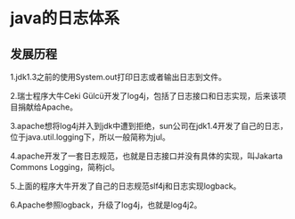 # java的日志体系
## 发展历程
1.jdk1.3之前的使用System.out打印日志或者输出日志到文件。

2.瑞士程序大牛Ceki Gülcü开发了log4j，包括了日志接口和日志实现，后来该项目捐献给Apache。

3.apache想将log4j并入到jdk中遭到拒绝，sun公司在jdk1.4开发了自己的日志，位于java.util.logging下，所以一般简称为jul。

4.apache开发了一套日志规范，也就是日志接口并没有具体的实现，叫Jakarta Commons Logging，简称jcl。

5.上面的程序大牛开发了自己的日志规范slf4j和日志实现logback。

6.Apache参照logback，升级了log4j，也就是log4j2。


